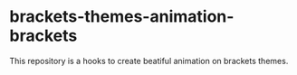 # brackets-themes-animation-brackets
This repository is a hooks to create beatiful animation on brackets themes.
